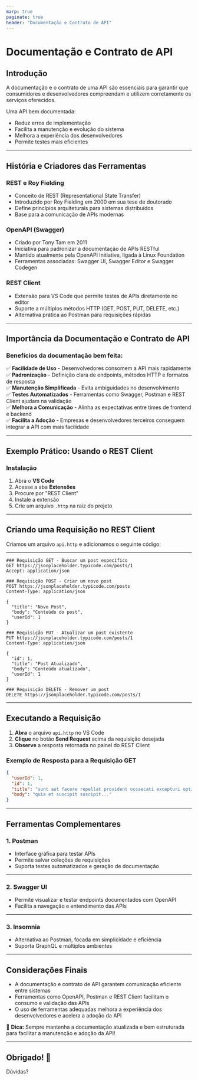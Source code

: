 ```yaml
---
marp: true
paginate: true
header: "Documentação e Contrato de API"
---
```


# Documentação e Contrato de API

## Introdução
A documentação e o contrato de uma API são essenciais para garantir que consumidores e desenvolvedores compreendam e utilizem corretamente os serviços oferecidos. 

Uma API bem documentada:
- Reduz erros de implementação
- Facilita a manutenção e evolução do sistema
- Melhora a experiência dos desenvolvedores
- Permite testes mais eficientes

---

## História e Criadores das Ferramentas

### REST e Roy Fielding
- Conceito de REST (Representational State Transfer)
- Introduzido por Roy Fielding em 2000 em sua tese de doutorado
- Define princípios arquiteturais para sistemas distribuídos
- Base para a comunicação de APIs modernas

### OpenAPI (Swagger)
- Criado por Tony Tam em 2011
- Iniciativa para padronizar a documentação de APIs RESTful
- Mantido atualmente pela OpenAPI Initiative, ligada à Linux Foundation
- Ferramentas associadas: Swagger UI, Swagger Editor e Swagger Codegen

### REST Client
- Extensão para VS Code que permite testes de APIs diretamente no editor
- Suporte a múltiplos métodos HTTP (GET, POST, PUT, DELETE, etc.)
- Alternativa prática ao Postman para requisições rápidas

---

## Importância da Documentação e Contrato de API

### Benefícios da documentação bem feita:
✅ **Facilidade de Uso** - Desenvolvedores consomem a API mais rapidamente  
✅ **Padronização** - Definição clara de endpoints, métodos HTTP e formatos de resposta  
✅ **Manutenção Simplificada** - Evita ambiguidades no desenvolvimento  
✅ **Testes Automatizados** - Ferramentas como Swagger, Postman e REST Client ajudam na validação  
✅ **Melhora a Comunicação** - Alinha as expectativas entre times de frontend e backend  
✅ **Facilita a Adoção** - Empresas e desenvolvedores terceiros conseguem integrar a API com mais facilidade

---

## Exemplo Prático: Usando o REST Client

### Instalação
1. Abra o **VS Code**
2. Acesse a aba **Extensões**
3. Procure por "REST Client"
4. Instale a extensão
5. Crie um arquivo `.http` na raiz do projeto

---

## Criando uma Requisição no REST Client

Criamos um arquivo `api.http` e adicionamos o seguinte código:

---

```http
### Requisição GET - Buscar um post específico
GET https://jsonplaceholder.typicode.com/posts/1
Accept: application/json

### Requisição POST - Criar um novo post
POST https://jsonplaceholder.typicode.com/posts
Content-Type: application/json

{
  "title": "Novo Post",
  "body": "Conteúdo do post",
  "userId": 1
}

### Requisição PUT - Atualizar um post existente
PUT https://jsonplaceholder.typicode.com/posts/1
Content-Type: application/json

{
  "id": 1,
  "title": "Post Atualizado",
  "body": "Conteúdo atualizado",
  "userId": 1
}

### Requisição DELETE - Remover um post
DELETE https://jsonplaceholder.typicode.com/posts/1
```

---

## Executando a Requisição
1. **Abra** o arquivo `api.http` no VS Code
2. **Clique** no botão **Send Request** acima da requisição desejada
3. **Observe** a resposta retornada no painel do REST Client

### Exemplo de Resposta para a Requisição GET
```json
{
  "userId": 1,
  "id": 1,
  "title": "sunt aut facere repellat provident occaecati excepturi optio reprehenderit",
  "body": "quia et suscipit suscipit..."
}
```

---

## Ferramentas Complementares

### 1. Postman
- Interface gráfica para testar APIs
- Permite salvar coleções de requisições
- Suporta testes automatizados e geração de documentação

---

### 2. Swagger UI
- Permite visualizar e testar endpoints documentados com OpenAPI
- Facilita a navegação e entendimento das APIs

---

### 3. Insomnia
- Alternativa ao Postman, focada em simplicidade e eficiência
- Suporta GraphQL e múltiplos ambientes

---

## Considerações Finais
- A documentação e contrato de API garantem comunicação eficiente entre sistemas
- Ferramentas como OpenAPI, Postman e REST Client facilitam o consumo e validação das APIs
- O uso de ferramentas adequadas melhora a experiência dos desenvolvedores e acelera a adoção da API

📌 **Dica:** Sempre mantenha a documentação atualizada e bem estruturada para facilitar a manutenção e adoção da API!

---

## Obrigado! 🙌
Dúvidas?

